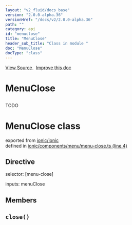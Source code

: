 ```yaml
---
layout: "v2_fluid/docs_base"
version: "2.0.0-alpha.36"
versionHref: "/docs/v2/2.0.0-alpha.36"
path: ""
category: api
id: "menuclose"
title: "MenuClose"
header_sub_title: "Class in module "
doc: "MenuClose"
docType: "class"
---
```



<div class="improve-docs">
  <a href='http://github.com/driftyco/ionic2/tree/master/ionic/components/menu/menu-close.ts#L3'>
    View Source
  </a>
  &nbsp;
  <a href='http://github.com/driftyco/ionic2/edit/master/ionic/components/menu/menu-close.ts#L3'>
    Improve this doc
  </a>
</div>




<h1 class="api-title">

  MenuClose



</h1>





<p>TODO</p>


<h1 class="class export">MenuClose <span class="type">class</span></h1>
<p class="module">exported from <a href='undefined'>ionic/ionic</a><br/>
defined in <a href="https://github.com/driftyco/ionic2/tree/master/ionic/components/menu/menu-close.ts#L4-L34">ionic/components/menu/menu-close.ts (line 4)</a>
</p>
<h2>Directive</h2>
  <span>selector: [menu-close]</span>

  <span>inputs: menuClose</span>


## Members

<div id="close"></div>
<h2>
  <code>close()</code>

</h2>












